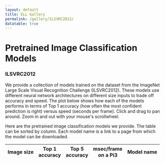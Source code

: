 ```yaml
---
layout: default
title: ELL Gallery
permalink: /gallery/ILSVRC2012/
datatable: true
---
```


<h1>Pretrained Image Classification Models</h1>
<h3>ILSVRC2012</h3>
<p>We provide a collection of models trained on the dataset from the
ImageNet Large Scale Visual Recognition Challenge (ILSVRC2012). These
models use different neural network architectures on different size inputs
to trade off accuracy and speed. The plot below shows how each of the
models performs in terms of Top 1 accuracy (how often the most
confident prediction is right) versus speed (seconds per
frame). Click and drag to pan around. Zoom in and out with your
mouse's scrollwheel.</p>
<p>Here are the pretrained image classification models we provide. The
table can be sorted by column. Each model name is a link to a page
from which the model can be downloaded. </p>
 
<div id='plot'></div>

<script>
    var json_data = null;
    
    function resizeGraph() {
        showGraph(json_data);
    }

    function showGraph(data) {
        
        json_data = data
        plot = document.getElementById("plot");
        var graphWidth = plot.offsetWidth;
        var graphHeight = graphWidth / 1.618; // golden ratio
        var fontSize = 14
        var spec = {
        "$schema": "https://vega.github.io/schema/vega-lite/v3.json",
        "title": "Top 1 accuracy vs milliseconds",
        "description": "A plot of accuracy versus performance",
        "width": graphWidth, 
        "height": graphHeight,
        "config": {
            "title": {
            "fontSize": fontSize,
            "fontWeight": "normal"
            },
            "axis": {
            "labelFontSize": fontSize,
            "titleFontSize": fontSize
            },
            "legend" :{
            "titleFontSize": fontSize,
            "labelFontSize": fontSize,
            "titleFontWeight": "normal"
            }
        },
        "padding": {"left": 0, "top": 0, "right": 0, "bottom": 0},
        "autosize": {
            "type": "fit",
            "resize": true
        },
        "data": {
            "format": { "type": "json" },
            "values": data 
        },
        "selection": {
            "filter": {
                "type": "single",
                "fields": ["image_size"]
            },
            "grid": { "type": "interval", "bind": "scales" }
        },
        "mark": {"type":"point", "filled":true},
        "encoding": {
            "x": {"field": "msecs_per_frame", "type": "quantitative", "axis": {"title": "milliseconds / prediction"} },
            "y": {"field": "accuracy.top1", "type": "quantitative", "axis": {"title": "accuracy"}, "scale": {"zero": false, "padding": 5} },
            "color": {
            "condition": {
                "selection": "filter",
                "field": "image_size",
                "type": "nominal",
                "legend": {"title": "Image Size", "orient": "bottom-right"}
            },
            "value": "rgba(100,100,100,0.2)"
            },
            "shape": {"field": "image_size", "type": "nominal"},
            "tooltip": [{"field": "friendly_name", "type": "ordinal", "title": "name" },
                        {"field": "image_size", "type": "nominal", "title": "image size"},
                        {"field": "accuracy.top1", "type": "quantitative", "title": "accuracy"},
                        {"field": "msecs_per_frame", "type": "nominal", "title": "ms/frame"}],
            "size": {"value": 100}
        }
        }
        vegaEmbed("#plot", spec, {actions:false})
    }
    
    function fixupData(data) 
    {
        // show milliseconds instead of seconds for pi3 times.
        for (i = 0; i < data.length; i++)
        {
            row = data[i]
            speed = row['secs_per_frame']['pi3']
            row["msecs_per_frame"] = speed * 1000
        }
    }
    
    function updateTable(data) {
        var trHTML = '';
        $.each(data, function (i, item) {
            image_size = item['image_size'];
            accuracy1 = item['accuracy']["top1"];
            accuracy5 = item['accuracy']["top5"];
            speed = item['msecs_per_frame'];
            name = item['friendly_name'];
            url = "/ELL/gallery/ILSVRC2012/" + name + ".html";
            trHTML += '<tr><td>' + image_size + '</td><td>' + accuracy1 + '</td><td>' + accuracy5 + '</td><td>' + speed + '</td><td><a href=' + url + '>' + name + '</a></td></tr>';
        });        
        $('#tabledata').append(trHTML);
    }

    function loadGraph() {
        loadJSON('/ELL/gallery/ILSVRC2012/all_models.json', function(response) {
            // Parse JSON string into object
            data = JSON.parse(response);
            fixupData(data);
            showGraph(data);
            updateTable(data);
                    
            $('.datatable').DataTable({
                paging: false,
                aaSorting: [[0, 'asc'], [1, 'desc'], [3, 'asc']],
                autoWidth: true,
                searching: false,
                info: false
            });
        });
    }

    window.onload = function () {
        loadGraph();    
        window.addEventListener('resize', resizeGraph, false);
    }

</script>

<div class="table-responsive">
<table id="tabledata" class="table table-striped table-bordered table-auto datatable" style="margin-left:auto;margin-right:auto;">
<thead>
<tr>
  <th>Image size</th>
  <th>Top 1<br>accuracy</th>
  <th>Top 5<br>accuracy</th>
  <th>msec/frame<br>on a Pi3</th>
  <th>Model name</th>
</tr>
</thead>
</table>
</div>
